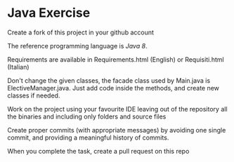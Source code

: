 # Java Exercise

Create a fork of this project in your github account

The reference programming language is *Java 8*.

Requirements are available in Requirements.html (English) or Requisiti.html (Italian)

Don't change the given classes, the facade class used by Main.java is ElectiveManager.java. Just add code inside the methods, and create new classes if needed.

Work on the project using your favourite IDE leaving out of the repository all the binaries and including only folders and source files

Create proper commits (with appropriate messages) by avoiding one single commit, and providing a meaningful history of commits.
 
When you complete the task, create a pull request on this repo
